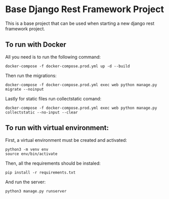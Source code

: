 # Base Django Rest Framework Project

This is a base project that can be used when starting a new django rest framework project.

## To run with Docker
All you need is to run the following command:
```
docker-compose -f docker-compose.prod.yml up -d --build
```

Then run the migrations:
```
docker-compose -f docker-compose.prod.yml exec web python manage.py migrate --noinput
```

Lastly for static files run collectstatic comand:
```
docker-compose -f docker-compose.prod.yml exec web python manage.py collectstatic --no-input --clear
```



## To run with virtual environment:
First, a virtual environment must be created and activated:
```
python3 -m venv env
source env/bin/activate
```

Then, all the requirements should be instaled:
```
pip install -r requirements.txt
```

And run the server:
```
python3 manage.py runserver
```
